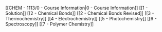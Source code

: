 
[[CHEM  - 1113/0 - Course Information|0 - Course Information]]
[[1 - Solution]]
[[2 - Chemical Bonds]]
[[2 - Chemical Bonds Revised]]
[[3 - Thermochemistry]]
[[4 - Electrochemistry]]
[[5 - Photochemistry]]
[[6 - Spectroscopy]]
[[7 - Polymer Chemistry]]